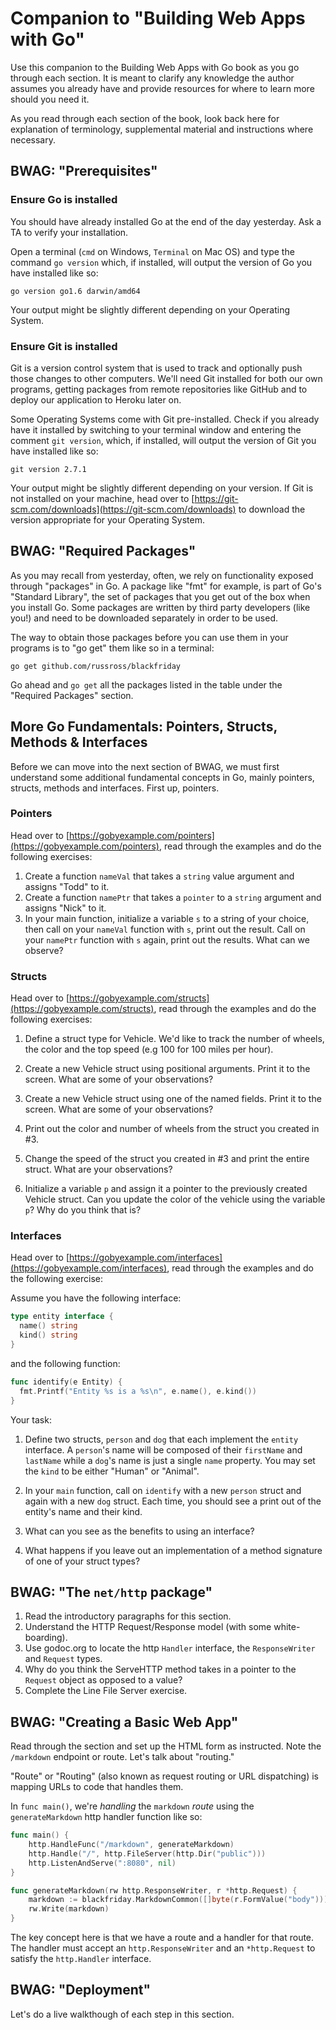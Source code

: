 # Companion to "Building Web Apps with Go"

Use this companion to the Building Web Apps with Go book as you go through each section. It is meant to clarify any knowledge the author assumes you already have and provide resources for where to learn more should you need it.

As you read through each section of the book, look back here for explanation of terminology, supplemental material and instructions where necessary.

## BWAG: "Prerequisites"

### Ensure Go is installed
You should have already installed Go at the end of the day yesterday. Ask a TA to verify your installation.

Open a terminal (`cmd` on Windows, `Terminal` on Mac OS) and type the command `go version` which, if installed, will output the version of Go you have installed like so:

```
go version go1.6 darwin/amd64
```

Your output might be slightly different depending on your Operating System.

### Ensure Git is installed

Git is a version control system that is used to track and optionally push those changes to other computers. We'll need Git installed for both our own programs, getting packages from remote repositories like GitHub and to deploy our application to Heroku later on.

Some Operating Systems come with Git pre-installed. Check if you already have it installed by switching to your terminal window and entering the comment `git version`, which, if installed, will output the version of Git you have installed like so:

```
git version 2.7.1
```

Your output might be slightly different depending on your version. If Git is not installed on your machine, head over to [https://git-scm.com/downloads](https://git-scm.com/downloads) to download the version appropriate for your Operating System.

## BWAG: "Required Packages"

As you may recall from yesterday, often, we rely on functionality exposed through "packages" in Go. A package like "fmt" for example, is part of Go's "Standard Library", the set of packages that you get out of the box when you install Go. Some packages are written by third party developers (like you!) and need to be downloaded separately in order to be used.

The way to obtain those packages before you can use them in your programs is to "go get" them like so in a terminal:

```
go get github.com/russross/blackfriday
```

Go ahead and `go get` all the packages listed in the table under the "Required Packages" section.

## More Go Fundamentals: Pointers, Structs, Methods & Interfaces

Before we can move into the next section of BWAG, we must first understand some additional fundamental concepts in Go, mainly pointers, structs, methods and interfaces. First up, pointers.

### Pointers

Head over to [https://gobyexample.com/pointers](https://gobyexample.com/pointers), read through the examples and do the following exercises:

1. Create a function `nameVal` that takes a `string` value argument and assigns "Todd" to it.
2. Create a function `namePtr` that takes a `pointer` to a `string` argument and assigns "Nick" to it.
3. In your main function, initialize a variable `s` to a string of your choice, then call on your `nameVal` function with `s`, print out the result. Call on your `namePtr` function with `s` again, print out the results. What can we observe?

### Structs

Head over to [https://gobyexample.com/structs](https://gobyexample.com/structs), read through the examples and do the following exercises:

1. Define a struct type for Vehicle. We'd like to track the number of wheels, the color and the top speed (e.g 100 for 100 miles per hour).

2. Create a new Vehicle struct using positional arguments. Print it to the screen. What are some of your observations?

3. Create a new Vehicle struct using one of the named fields. Print it to the screen. What are some of your observations?

4. Print out the color and number of wheels from the struct you created in #3.

5. Change the speed of the struct you created in #3 and print the entire struct. What are your observations?

6. Initialize a variable `p` and assign it a pointer to the previously created Vehicle struct. Can you update the color of the vehicle using the variable `p`? Why do you think that is?

### Interfaces

Head over to [https://gobyexample.com/interfaces](https://gobyexample.com/interfaces), read through the examples and do the following exercise:

Assume you have the following interface:

```go
type entity interface {
  name() string
  kind() string
}
```

and the following function:

```go
func identify(e Entity) {
  fmt.Printf("Entity %s is a %s\n", e.name(), e.kind())
}
```

Your task:

1. Define two structs, `person` and `dog` that each implement the `entity` interface. A `person`'s name will be composed of their `firstName` and `lastName` while a `dog`'s name is just a single `name` property. You may set the `kind` to be either "Human" or "Animal".

2. In your `main` function, call on `identify` with a new `person` struct and again with a new `dog` struct. Each time, you should see a print out of the entity's name and their kind.

3. What can you see as the benefits to using an interface?

4. What happens if you leave out an implementation of a method signature of one of your struct types?

## BWAG: "The `net/http` package"

1. Read the introductory paragraphs for this section.
2. Understand the HTTP Request/Response model (with some white-boarding).
3. Use godoc.org to locate the http `Handler` interface, the `ResponseWriter` and `Request` types.
4. Why do you think the ServeHTTP method takes in a pointer to the `Request` object as opposed to a value?
5. Complete the Line File Server exercise.

## BWAG: "Creating a Basic Web App"

Read through the section and set up the HTML form as instructed. Note the `/markdown` endpoint or route. Let's talk about "routing."

"Route" or "Routing" (also known as request routing or URL dispatching) is mapping URLs to code that handles them.

In `func main()`, we're _handling_ the `markdown` _route_ using the `generateMarkdown` http handler function like so:

```go
func main() {
    http.HandleFunc("/markdown", generateMarkdown)
    http.Handle("/", http.FileServer(http.Dir("public")))
    http.ListenAndServe(":8080", nil)
}

func generateMarkdown(rw http.ResponseWriter, r *http.Request) {
    markdown := blackfriday.MarkdownCommon([]byte(r.FormValue("body")))
    rw.Write(markdown)
}
```

The key concept here is that we have a route and a handler for that route. The handler must accept an `http.ResponseWriter` and an `*http.Request` to satisfy the `http.Handler` interface.

## BWAG: "Deployment"

Let's do a live walkthough of each step in this section.
